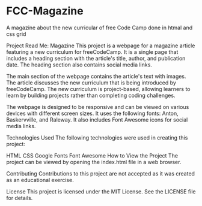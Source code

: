 # FCC-Magazine
A magazine about the new curricular of free Code Camp done in htmal and css grid

Project Read Me: Magazine
This project is a webpage for a magazine article featuring a new curriculum for freeCodeCamp. It is a single page that includes a heading section with the article's title, author, and publication date. The heading section also contains social media links.

The main section of the webpage contains the article's text with images. The article discusses the new curriculum that is being introduced by freeCodeCamp. The new curriculum is project-based, allowing learners to learn by building projects rather than completing coding challenges.

The webpage is designed to be responsive and can be viewed on various devices with different screen sizes. It uses the following fonts: Anton, Baskervville, and Raleway. It also includes Font Awesome icons for social media links.

Technologies Used
The following technologies were used in creating this project:

HTML
CSS
Google Fonts
Font Awesome
How to View the Project
The project can be viewed by opening the index.html file in a web browser.

Contributing
Contributions to this project are not accepted as it was created as an educational exercise.

License
This project is licensed under the MIT License. See the LICENSE file for details.
